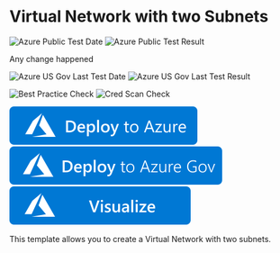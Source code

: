 # Virtual Network with two Subnets

![Azure Public Test Date](https://azurequickstartsservice.blob.core.windows.net/badges/101-vnet-two-subnets/PublicLastTestDate.svg)
![Azure Public Test Result](https://azurequickstartsservice.blob.core.windows.net/badges/101-vnet-two-subnets/PublicDeployment.svg)



Any change happened

![Azure US Gov Last Test Date](https://azurequickstartsservice.blob.core.windows.net/badges/101-vnet-two-subnets/FairfaxLastTestDate.svg)
![Azure US Gov Last Test Result](https://azurequickstartsservice.blob.core.windows.net/badges/101-vnet-two-subnets/FairfaxDeployment.svg)

![Best Practice Check](https://azurequickstartsservice.blob.core.windows.net/badges/101-vnet-two-subnets/BestPracticeResult.svg)
![Cred Scan Check](https://azurequickstartsservice.blob.core.windows.net/badges/101-vnet-two-subnets/CredScanResult.svg)

[![Deploy To Azure](https://raw.githubusercontent.com/Azure/azure-quickstart-templates/master/1-CONTRIBUTION-GUIDE/images/deploytoazure.svg?sanitize=true)](https://portal.azure.com/#create/Microsoft.Template/uri/https%3A%2F%2Fraw.githubusercontent.com%2FAzure%2Fazure-quickstart-templates%2Fmaster%2F101-vnet-two-subnets%2Fazuredeploy.json)
[![Deploy To Azure US Gov](https://raw.githubusercontent.com/Azure/azure-quickstart-templates/master/1-CONTRIBUTION-GUIDE/images/deploytoazuregov.svg?sanitize=true)](https://portal.azure.us/#create/Microsoft.Template/uri/https%3A%2F%2Fraw.githubusercontent.com%2FAzure%2Fazure-quickstart-templates%2Fmaster%2F101-vnet-two-subnets%2Fazuredeploy.json)
[![Visualize](https://raw.githubusercontent.com/Azure/azure-quickstart-templates/master/1-CONTRIBUTION-GUIDE/images/visualizebutton.svg?sanitize=true)](http://armviz.io/#/?load=https%3A%2F%2Fraw.githubusercontent.com%2FAzure%2Fazure-quickstart-templates%2Fmaster%2F101-vnet-two-subnets%2Fazuredeploy.json)

This template allows you to create a Virtual Network with two subnets.
